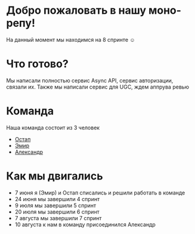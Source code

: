 # Добро пожаловать в нашу моно-репу!

На данный момент мы находимся на 8 спринте ☺️

# Что готово?

Мы написали полностью сервис Async API, сервис авторизации, связали их. Также мы написали сервис для UGC, ждем аппрува ревью

# Команда

Наша команда состоит из 3 человек

- [Остап](https://github.com/error1number404)
- [Эмир](https://github.com/Wiped-Out)
- [Александр](https://github.com/askalach)

# Как мы двигались

- 7 июня я (Эмир) и Остап списались и решили работать в команде
- 24 июня мы завершили 4 спринт
- 9 июля мы завершили 5 спринт
- 20 июля мы завершили 6 спринт
- 7 августа мы завершили 7 спринт
- 10 августа к нам в команду присоединился Александр